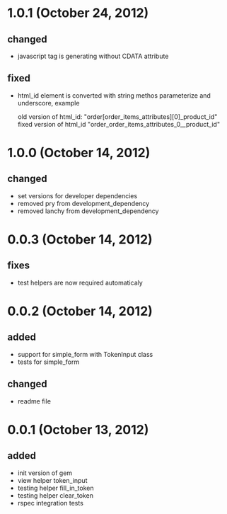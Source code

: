 # 1.0.1 (October 24, 2012)
## changed
* javascript tag is generating without CDATA attribute
## fixed
* html_id element is converted with string methos parameterize and underscore, example


     old version of html_id: "order[order_items_attributes][0]_product_id"
     fixed version of html_id "order_order_items_attributes_0__product_id"

# 1.0.0 (October 14, 2012)
## changed
* set versions for developer dependencies
* removed pry from development_dependency
* removed lanchy from development_dependency

# 0.0.3 (October 14, 2012)
## fixes
* test helpers are now required automaticaly

# 0.0.2 (October 14, 2012)
## added
* support for simple_form with TokenInput class
* tests for simple_form
## changed
* readme file

# 0.0.1 (October 13, 2012)
## added
* init version of gem
* view helper token_input
* testing helper fill_in_token
* testing helper clear_token
* rspec integration tests
